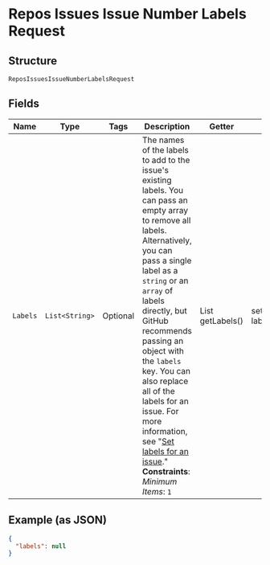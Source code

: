
# Repos Issues Issue Number Labels Request

## Structure

`ReposIssuesIssueNumberLabelsRequest`

## Fields

| Name | Type | Tags | Description | Getter | Setter |
|  --- | --- | --- | --- | --- | --- |
| `Labels` | `List<String>` | Optional | The names of the labels to add to the issue's existing labels. You can pass an empty array to remove all labels. Alternatively, you can pass a single label as a `string` or an `array` of labels directly, but GitHub recommends passing an object with the `labels` key. You can also replace all of the labels for an issue. For more information, see "[Set labels for an issue](https://docs.github.com/rest/reference/issues#set-labels-for-an-issue)."<br>**Constraints**: *Minimum Items*: `1` | List<String> getLabels() | setLabels(List<String> labels) |

## Example (as JSON)

```json
{
  "labels": null
}
```

